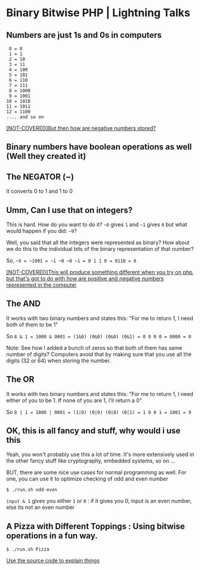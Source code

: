 # Binary Bitwise PHP | Lightning Talks

## Numbers are just 1s and 0s in computers

```
 0 = 0
 1 = 1
 2 = 10
 3 = 11
 4 = 100
 5 = 101
 6 = 110
 7 = 111
 8 = 1000
 9 = 1001
10 = 1010
11 = 1011
12 = 1100
.... and so on
``` 

[[NOT-COVERED]But then how are negative numbers stored?](/#nope)


## Binary numbers have boolean operations as well (Well they created it)

## The NEGATOR (~)
It converts 0 to 1 and 1 to 0

## Umm, Can I use that on integers?
This is hard. How do you want to do it? `~0` gives `1` and `~1` gives `0` but what would happen if you did: `~9`?

Well, you said that all the integers were represented as binary? How about we do this to the individual bits of the binary representation of that number?

So, `~9 = ~1001 = ~1 ~0 ~0 ~1 = 0 1 1 0 = 0110 = 6`

[[NOT-COVERED]This will produce something different when you try on php, but that's got to do with how are positive and negative numbers represented in the computer](/#nope)



## The AND
It works with two binary numbers and states this: 
"For me to return 1, I need both of them to be 1"

So `8 & 1 = 1000 & 0001 = (1&0) (0&0) (0&0) (0&1) = 0 0 0 0 = 0000 = 0`


Note: See how I added a bunch of zeros so that both of them has same number of digits? Computers avoid that by making sure that you use all the digits (32 or 64) when storing the number.

## The OR
It works with two binary numbers and states this:
"For me to return 1, I need either of you to be 1. If none of you are 1, I'll return a 0"

So `8 | 1 = 1000 | 0001 = (1|0) (0|0) (0|0) (0|1) = 1 0 0 1 = 1001 = 9`

## OK, this is all fancy and stuff, why would i use this
Yeah, you won't probably use this a lot of time. It's more extensively used in the other fancy stuff like cryptography, embedded systems, so on ... 

BUT, there are some nice use cases for normal programming as well. For one, you can use it to optimize checking of odd and even number

`$ ./run.sh odd-even`

` input & 1 ` gives you  either `1` or `0` : if it gives you 0, input is an even number, else its not an even number


## A Pizza with Different Toppings : Using bitwise operations in a fun way.

`$ ./run.sh Pizza` 

[Use the source code to explain things](/tree/master/Pizza.php)

